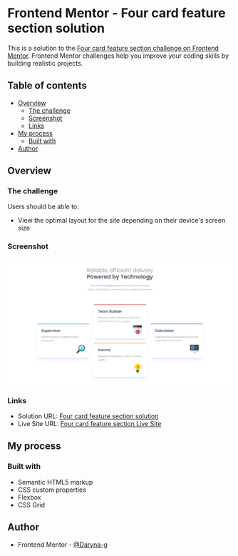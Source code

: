# Frontend Mentor - Four card feature section solution

This is a solution to the [Four card feature section challenge on Frontend Mentor](https://www.frontendmentor.io/challenges/four-card-feature-section-weK1eFYK). Frontend Mentor challenges help you improve your coding skills by building realistic projects.

## Table of contents

- [Overview](#overview)
  - [The challenge](#the-challenge)
  - [Screenshot](#screenshot)
  - [Links](#links)
- [My process](#my-process)
  - [Built with](#built-with)
- [Author](#author)

## Overview

### The challenge

Users should be able to:

- View the optimal layout for the site depending on their device's screen size

### Screenshot

![](./design/screenshots/screenshot.png)

### Links

- Solution URL: [Four card feature section solution](https://www.frontendmentor.io/solutions/four-card-feature-section-solution-XyL5FPyv62)
- Live Site URL: [Four card feature section Live Site](https://daryna-g.github.io/Frontend-Mentor---Four-card-feature-section-solution/)

## My process

### Built with

- Semantic HTML5 markup
- CSS custom properties
- Flexbox
- CSS Grid

## Author
- Frontend Mentor - [@Daryna-g](https://www.frontendmentor.io/profile/Daryna-g)
